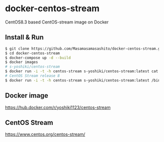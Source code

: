 # docker-centos-stream

CentOS8.3 based CentOS-stream image on Docker

## Install & Run

```sh
$ git clone https://github.com/Masamasamasashito/docker-centos-stream.git
$ cd docker-centos-stream
$ docker-compose up -d --build 
$ docker images
# s-yoshiki/centos-stream 
$ docker run -i -t -h centos-stream s-yoshiki/centos-stream:latest cat /etc/redhat-release  
# CentOS Stream release 8
$ docker run -i -t -h centos-stream s-yoshiki/centos-stream:latest /bin/bash                
```

## Docker image

https://hub.docker.com/r/yoshiki1123/centos-stream

## CentOS Stream

https://www.centos.org/centos-stream/
